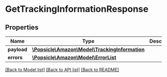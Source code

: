 # GetTrackingInformationResponse

## Properties
Name | Type | Description | Notes
------------ | ------------- | ------------- | -------------
**payload** | [**\Popsicle\Amazon\Model\TrackingInformation**](TrackingInformation.md) |  | [optional] 
**errors** | [**\Popsicle\Amazon\Model\ErrorList**](ErrorList.md) |  | [optional] 

[[Back to Model list]](../../README.md#documentation-for-models) [[Back to API list]](../../README.md#documentation-for-api-endpoints) [[Back to README]](../../README.md)

